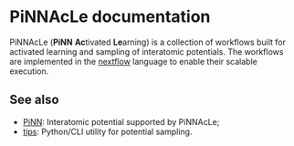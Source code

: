 # PiNNAcLe documentation

PiNNAcLe (**PiNN** **Ac**tivated **Le**arning) is a collection of workflows
built for activated learning and sampling of interatomic potentials. The
workflows are implemented in the [nextflow] language to enable their scalable
execution.

[nextflow]: https://nextflow.io

## See also

- [PiNN]: Interatomic potential supported by PiNNAcLe;
- [tips]: Python/CLI utility for potential sampling.

[PiNN]: https://github.com/Teoroo-CMC/PiNN
[tips]: https://github.com/Teoroo-CMC/tips
